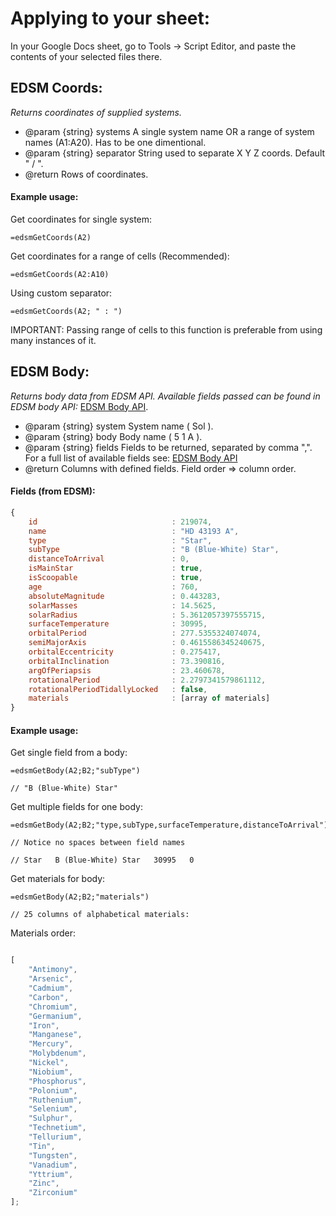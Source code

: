 # Applying to your sheet:
In your Google Docs sheet, go to Tools -> Script Editor, and paste the contents of your selected files there.

## EDSM Coords:


*Returns coordinates of supplied systems.*


- @param {string} systems A single system name OR a range of system names (A1:A20). Has to be one dimentional.
- @param {string} separator String used to separate X Y Z coords. Default " / ".
- @return Rows of coordinates.


#### Example usage:

Get coordinates for single system:
```
=edsmGetCoords(A2)
```

Get coordinates for a range of cells (Recommended):
```
=edsmGetCoords(A2:A10)
```

Using custom separator:
```
=edsmGetCoords(A2; " : ")
```

IMPORTANT: Passing range of cells to this function is preferable from using many instances of it.

## EDSM Body:


*Returns body data from EDSM API. Available fields passed can be found in EDSM body API:*
[EDSM Body API](https://www.edsm.net/en/api-system-v1#endPointBodies).

- @param {string} system System name ( Sol ).
- @param {string} body Body name ( 5 1 A ).
- @param {string} fields Fields to be returned, separated by comma ",". For a full list of available fields see: [EDSM Body API](https://www.edsm.net/en/api-system-v1#endPointBodies)
- @return Columns with defined fields. Field order => column order.


#### Fields (from EDSM):

```javascript
{
    id                              : 219074,
    name                            : "HD 43193 A",
    type                            : "Star",
    subType                         : "B (Blue-White) Star",
    distanceToArrival               : 0,
    isMainStar                      : true,
    isScoopable                     : true,
    age                             : 760,
    absoluteMagnitude               : 0.443283,
    solarMasses                     : 14.5625,
    solarRadius                     : 5.3612057397555715,
    surfaceTemperature              : 30995,
    orbitalPeriod                   : 277.5355324074074,
    semiMajorAxis                   : 0.4615586345240675,
    orbitalEccentricity             : 0.275417,
    orbitalInclination              : 73.390816,
    argOfPeriapsis                  : 23.460678,
    rotationalPeriod                : 2.2797341579861112,
    rotationalPeriodTidallyLocked   : false,
    materials						: [array of materials]
}
```


#### Example usage:

Get single field from a body:

```
=edsmGetBody(A2;B2;"subType")

// "B (Blue-White) Star"
```

Get multiple fields for one body:

```
=edsmGetBody(A2;B2;"type,subType,surfaceTemperature,distanceToArrival")

// Notice no spaces between field names

// Star   B (Blue-White) Star   30995   0
```

Get materials for body:

```
=edsmGetBody(A2;B2;"materials")

// 25 columns of alphabetical materials:
```

Materials order:
```javascript

[
	"Antimony",
	"Arsenic",
	"Cadmium",
	"Carbon",
	"Chromium",
	"Germanium",
	"Iron", 
	"Manganese", 
	"Mercury", 
	"Molybdenum", 
	"Nickel", 
	"Niobium", 
	"Phosphorus", 
	"Polonium", 
	"Ruthenium", 
	"Selenium", 
	"Sulphur", 
	"Technetium", 
	"Tellurium", 
	"Tin", 
	"Tungsten", 
	"Vanadium", 
	"Yttrium", 
	"Zinc", 
	"Zirconium"
];

```